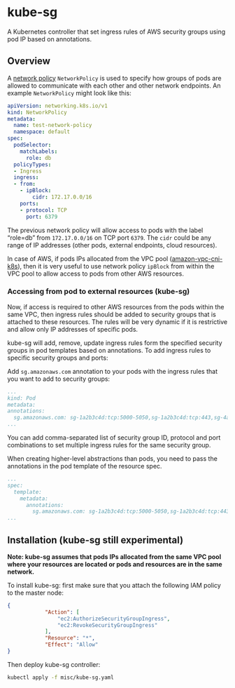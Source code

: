 # kube-sg
A Kubernetes controller that set ingress rules of AWS security groups using pod IP based on annotations.

## Overview

A [network policy](https://kubernetes.io/docs/concepts/services-networking/network-policies/) `NetworkPolicy` is used to specify how groups of pods are allowed to communicate with each other and other network endpoints. An example `NetworkPolicy` might look like this:
```yaml
apiVersion: networking.k8s.io/v1
kind: NetworkPolicy
metadata:
  name: test-network-policy
  namespace: default
spec:
  podSelector:
    matchLabels:
      role: db
  policyTypes:
  - Ingress
  ingress:
  - from:
    - ipBlock:
        cidr: 172.17.0.0/16
    ports:
    - protocol: TCP
      port: 6379
```

The previous network policy will allow access to pods with the label “role=db” from `172.17.0.0/16` on TCP port `6379`. The `cidr` could be any range of IP addresses (other pods, external endpoints, cloud resources).

In case of AWS, if pods IPs allocated from the VPC pool ([amazon-vpc-cni-k8s](https://github.com/aws/amazon-vpc-cni-k8s)), then it is very useful to use network policy `ipBlock` from within the VPC pool to allow access to pods from other AWS resources.

### Accessing from pod to external resources (kube-sg)

Now, if access is required to other AWS resources from the pods within the same VPC, then ingress rules should be added to security groups that is attached to these resources. The rules will be very dynamic if it is restrictive and allow only IP addresses of specific pods.

kube-sg will add, remove, update ingress rules form the specified security groups in pod templates based on annotations. To add ingress rules to specific security groups and ports:

Add `sg.amazonaws.com` annotation to your pods with the ingress rules that you want to add to security groups:
```yaml
...
kind: Pod
metadata:
annotations:
  sg.amazonaws.com: sg-1a2b3c4d:tcp:5000-5050,sg-1a2b3c4d:tcp:443,sg-4a3b2c1d:udp:7000-7005
...
```

You can add comma-separated list of security group ID, protocol and port combinations to set multiple ingress rules for the same security group.

When creating higher-level abstractions than pods, you need to pass the annotations in the pod template of the
resource spec.

```yaml
...
spec:
  template:
    metadata:
      annotations:
        sg.amazonaws.com: sg-1a2b3c4d:tcp:5000-5050,sg-1a2b3c4d:tcp:443,sg-4a3b2c1d:udp:7000-7005
...
```

## Installation (kube-sg still experimental)

**Note: kube-sg assumes that pods IPs allocated from the same VPC pool where your resources are located or pods and resources are in the same network.**

To install kube-sg: first make sure that you attach the following IAM policy to the master node:
```json
{
            "Action": [
                "ec2:AuthorizeSecurityGroupIngress",
                "ec2:RevokeSecurityGroupIngress"
            ],
            "Resource": "*",
            "Effect": "Allow"
}
```

Then deploy kube-sg controller:
```bash
kubectl apply -f misc/kube-sg.yaml
```
